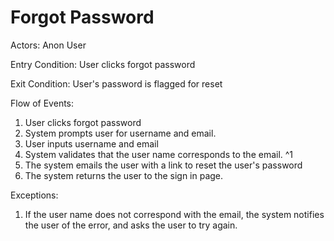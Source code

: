 # Forgot Password

Actors: Anon User

Entry Condition: User clicks forgot password

Exit Condition: User's password is flagged for reset

Flow of Events:

1. User clicks forgot password
2. System prompts user for username and email.
3. User inputs username and email
4. System validates that the user name corresponds to the email. ^1
5. The system emails the user with a link to reset the user's password
6. The system returns the user to the sign in page.


Exceptions:
1. If the user name does not correspond with the email, the system notifies the user of the error, and asks the user to try again.

